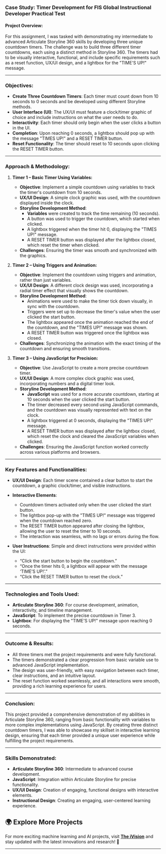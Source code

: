### **Case Study: Timer Development for FIS Global Instructional Developer Practical Test**

#### **Project Overview:**
For this assignment, I was tasked with demonstrating my intermediate to advanced Articulate Storyline 360 skills by developing three unique countdown timers. The challenge was to build three different timer countdowns, each using a distinct method in Storyline 360. The timers had to be visually interactive, functional, and include specific requirements such as a reset function, UX/UI design, and a lightbox for the "TIME'S UP!" message.

---

### **Objectives:**
- **Create Three Countdown Timers**: Each timer must count down from 10 seconds to 0 seconds and be developed using different Storyline methods.
- **User Interface (UI)**: The UX/UI must feature a clock/timer graphic of choice and include instructions on what the user needs to do.
- **Interactivity**: Each timer should only begin when the user clicks a button in the UI.
- **Completion**: Upon reaching 0 seconds, a lightbox should pop up with the message "TIMES UP!" and a RESET TIMER button.
- **Reset Functionality**: The timer should reset to 10 seconds upon clicking the RESET TIMER button.

---

### **Approach & Methodology:**

1. **Timer 1 – Basic Timer Using Variables:**
   - **Objective**: Implement a simple countdown using variables to track the timer's countdown from 10 seconds.
   - **UX/UI Design**: A simple clock graphic was used, with the countdown displayed inside the clock.
   - **Storyline Development Method**: 
     - **Variables** were created to track the time remaining (10 seconds).
     - A button was used to trigger the countdown, which started when clicked.
     - A lightbox triggered when the timer hit 0, displaying the "TIMES UP!" message.
     - A RESET TIMER button was displayed after the lightbox closed, which reset the timer when clicked.
   - **Challenges**: Ensuring the timer was smooth and synchronized with the graphics.

2. **Timer 2 – Using Triggers and Animation:**
   - **Objective**: Implement the countdown using triggers and animation, rather than just variables.
   - **UX/UI Design**: A different clock design was used, incorporating a radial timer effect that visually shows the countdown.
   - **Storyline Development Method**: 
     - Animations were used to make the timer tick down visually, in sync with the countdown.
     - Triggers were set up to decrease the timer's value when the user clicked the start button.
     - The lightbox appeared once the animation reached the end of the countdown, and the "TIMES UP!" message was shown.
     - A RESET TIMER button was triggered once the lightbox was closed.
   - **Challenges**: Synchronizing the animation with the exact timing of the countdown and ensuring smooth transitions.

3. **Timer 3 – Using JavaScript for Precision:**
   - **Objective**: Use JavaScript to create a more precise countdown timer.
   - **UX/UI Design**: A more complex clock graphic was used, incorporating numbers and a digital timer look.
   - **Storyline Development Method**: 
     - **JavaScript** was used for a more accurate countdown, starting at 10 seconds when the user clicked the start button.
     - The timer decreased every second using JavaScript commands, and the countdown was visually represented with text on the clock.
     - A lightbox triggered at 0 seconds, displaying the "TIMES UP!" message.
     - A RESET TIMER button was displayed after the lightbox closed, which reset the clock and cleared the JavaScript variables when clicked.
   - **Challenges**: Ensuring the JavaScript function worked correctly across various platforms and browsers.

---

### **Key Features and Functionalities:**
- **UX/UI Design**: Each timer scene contained a clear button to start the countdown, a graphic clock/timer, and visible instructions.
- **Interactive Elements**:
   - Countdown timers activated only when the user clicked the start button.
   - The lightbox pop-up with the "TIMES UP!" message was triggered when the countdown reached zero.
   - The RESET TIMER button appeared after closing the lightbox, allowing the user to reset the timer to 10 seconds.
   - The interaction was seamless, with no lags or errors during the flow.
   
- **User Instructions**: Simple and direct instructions were provided within the UI:
   - “Click the start button to begin the countdown.”
   - “Once the timer hits 0, a lightbox will appear with the message ‘TIME’S UP!’.”
   - “Click the RESET TIMER button to reset the clock.”

---

### **Technologies and Tools Used:**
- **Articulate Storyline 360**: For course development, animation, interactivity, and timeline management.
- **JavaScript**: To implement the precise countdown in Timer 3.
- **Lightbox**: For displaying the "TIME'S UP!" message upon reaching 0 seconds.

---

### **Outcome & Results:**
- All three timers met the project requirements and were fully functional.
- The timers demonstrated a clear progression from basic variable use to advanced JavaScript implementation.
- The design was user-friendly, with easy navigation between each timer, clear instructions, and an intuitive layout.
- The reset function worked seamlessly, and all interactions were smooth, providing a rich learning experience for users.

---

### **Conclusion:**
This project provided a comprehensive demonstration of my abilities in Articulate Storyline 360, ranging from basic functionality with variables to more complex implementations using JavaScript. By creating three distinct countdown timers, I was able to showcase my skillset in interactive learning design, ensuring that each timer provided a unique user experience while fulfilling the project requirements.

---

### **Skills Demonstrated:**
- **Articulate Storyline 360**: Intermediate to advanced course development.
- **JavaScript**: Integration within Articulate Storyline for precise functionality.
- **UX/UI Design**: Creation of engaging, functional designs with interactive elements.
- **Instructional Design**: Creating an engaging, user-centered learning experience.

## 🌍 Explore More Projects  
For more exciting machine learning and AI projects, visit **[The iVision](https://theivision.wordpress.com/)** and stay updated with the latest innovations and research! 🚀  

---
